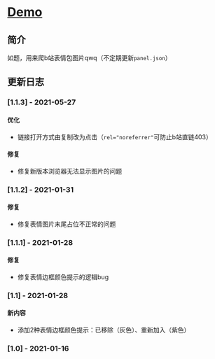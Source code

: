 # [Demo](https://lch&#122;h&#51;473.github.io/emote_scraper "b站表情图获取工具")

## 简介

如题，用来爬b站表情包图片qwq（不定期更新`panel.json`）

## 更新日志

### [1.1.3] - 2021-05-27

#### 优化

* 链接打开方式由复制改为点击（`rel="noreferrer"`可防止b站直链403）

#### 修复

* 修复新版本浏览器无法显示图片的问题

### [1.1.2] - 2021-01-31

#### 修复

* 修复表情图片末尾占位不正常的问题

### [1.1.1] - 2021-01-28

#### 修复

* 修复表情边框颜色提示的逻辑bug

### [1.1] - 2021-01-28

#### 新内容

* 添加2种表情边框颜色提示：已移除（灰色）、重新加入（紫色）

### [1.0] - 2021-01-16
